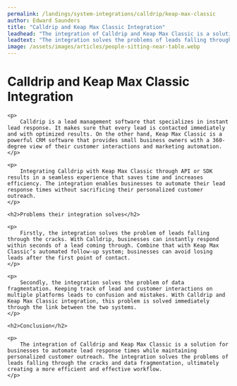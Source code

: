 ```yaml
---
permalink: /landings/system-integrations/calldrip/keap-max-classic
author: Edward Saunders
title: "Calldrip and Keap Max Classic Integration"
leadhead: "The integration of Calldrip and Keap Max Classic is a solution for businesses to automate lead response times while maintaining personalized customer outreach"
leadtext: "The integration solves the problems of leads falling through the cracks and data fragmentation, ultimately creating a more efficient and effective workflow."
image: /assets/images/articles/people-sitting-near-table.webp
---
```

<div class="arttext">	<h1>Calldrip and Keap Max Classic Integration</h1>
	
	<p>
		Calldrip is a lead management software that specializes in instant lead response. It makes sure that every lead is contacted immediately and with optimized results. On the other hand, Keap Max Classic is a powerful CRM software that provides small business owners with a 360-degree view of their customer interactions and marketing automation.
	</p>
	
	<p>
		Integrating Calldrip with Keap Max Classic through API or SDK results in a seamless experience that saves time and increases efficiency. The integration enables businesses to automate their lead response times without sacrificing their personalized customer outreach.
	</p>
	
	<h2>Problems their integration solves</h2>
	
	<p>
		Firstly, the integration solves the problem of leads falling through the cracks. With Calldrip, businesses can instantly respond within seconds of a lead coming through. Combine that with Keap Max Classic’s automated follow-up system; businesses can avoid losing leads after the first point of contact.
	</p>
	
	<p>
		Secondly, the integration solves the problem of data fragmentation. Keeping track of lead and customer interactions on multiple platforms leads to confusion and mistakes. With Calldrip and Keap Max Classic integration, this problem is solved immediately through the link between the two systems.
	</p>
	
	<h2>Conclusion</h2>
	
	<p>
		The integration of Calldrip and Keap Max Classic is a solution for businesses to automate lead response times while maintaining personalized customer outreach. The integration solves the problems of leads falling through the cracks and data fragmentation, ultimately creating a more efficient and effective workflow. 
	</p>
	
</div>